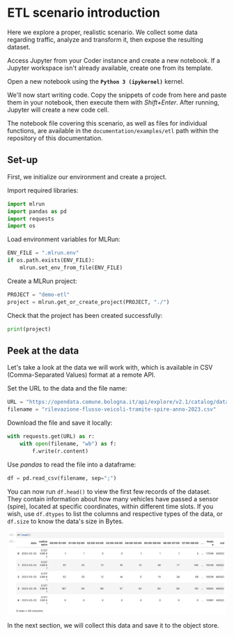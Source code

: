 # ETL scenario introduction

Here we explore a proper, realistic scenario. We collect some data regarding traffic, analyze and transform it, then expose the resulting dataset.

Access Jupyter from your Coder instance and create a new notebook. If a Jupyter workspace isn't already available, create one from its template.

Open a new notebook using the **`Python 3 (ipykernel)`** kernel.

We'll now start writing code. Copy the snippets of code from here and paste them in your notebook, then execute them with *Shift+Enter*. After running, Jupyter will create a new code cell.

The notebook file covering this scenario, as well as files for individual functions, are available in the `documentation/examples/etl` path within the repository of this documentation.

## Set-up

First, we initialize our environment and create a project.

Import required libraries:
``` python
import mlrun
import pandas as pd
import requests
import os
```

Load environment variables for MLRun:
``` python
ENV_FILE = ".mlrun.env"
if os.path.exists(ENV_FILE):
    mlrun.set_env_from_file(ENV_FILE)
```

Create a MLRun project:
``` python
PROJECT = "demo-etl"
project = mlrun.get_or_create_project(PROJECT, "./")
```

Check that the project has been created successfully:
``` python
print(project)
```

## Peek at the data

Let's take a look at the data we will work with, which is available in CSV (Comma-Separated Values) format at a remote API.

Set the URL to the data and the file name:
``` python
URL = "https://opendata.comune.bologna.it/api/explore/v2.1/catalog/datasets/rilevazione-flusso-veicoli-tramite-spire-anno-2023/exports/csv?lang=it&timezone=Europe%2FRome&use_labels=true&delimiter=%3B"
filename = "rilevazione-flusso-veicoli-tramite-spire-anno-2023.csv"
```
Download the file and save it locally:
``` python
with requests.get(URL) as r:
    with open(filename, "wb") as f:
        f.write(r.content)
```

Use *pandas* to read the file into a dataframe:
``` python
df = pd.read_csv(filename, sep=";")
```

You can now run `df.head()` to view the first few records of the dataset. They contain information about how many vehicles have passed a sensor (spire), located at specific coordinates, within different time slots. If you wish, use `df.dtypes` to list the columns and respective types of the data, or `df.size` to know the data's size in Bytes.

![Jupyter head image](../../images/scenario-etl/jupyter-head.png)

In the next section, we will collect this data and save it to the object store.
